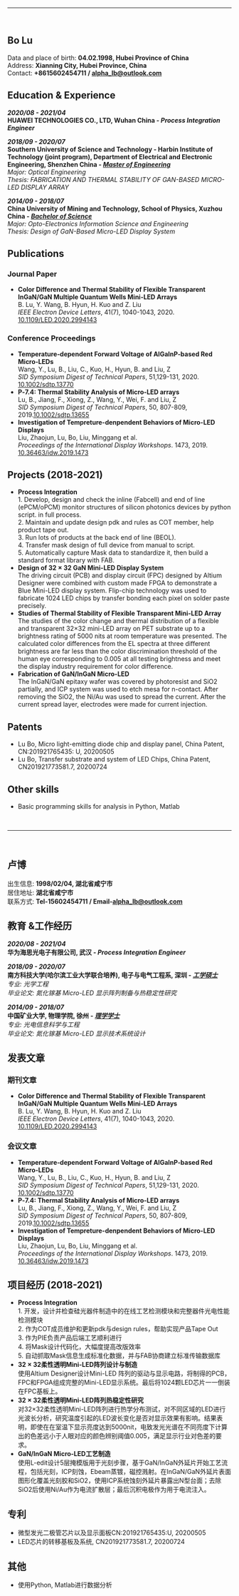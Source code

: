<br/>

---

<br/>

## **Bo Lu**

Data and place of birth: **04.02.1998, Hubei Province of China**
<br>Address: **Xianning City, Hubei Province, China**
<br>Contact: **+8615602454711 / <alpha_lb@outlook.com>**

## **Education & Experience**

***2020/08  - 2021/04***
<br>**HUAWEI TECHNOLOGIES CO., LTD, Wuhan China - *Process Integration Engineer***

***2018/09  - 2020/07***
<br>**Southern University of Science and Technology - Harbin Institute of Technology (joint program), Department of Electrical and Electronic Engineering, Shenzhen China - *<u>Master of Engineering</u>***
<br>*Major: Optical Engineering*
<br>*Thesis: FABRICATION AND THERMAL STABILITY OF GAN-BASED MICRO-LED DISPLAY ARRAY*

***2014/09  - 2018/07***
<br>**China University of Mining and Technology, School of Physics, Xuzhou China - *<u>Bachelor of Science</u>***
<br>*Major: Opto-Electronics Information Science and Engineering*
<br>*Thesis: Design of GaN-Based Micro-LED Display System*


## **Publications**
### **Journal Paper**
* **Color Difference and Thermal Stability of Flexible Transparent InGaN/GaN Multiple Quantum Wells Mini-LED Arrays**
<br>B. Lu, Y. Wang, B. Hyun, H. Kuo and Z. Liu
<br>*IEEE Electron Device Letters*, 41(7), 1040-1043, 2020. [10.1109/LED.2020.2994143](https://ieeexplore.ieee.org/document/9091823)

### **Conference Proceedings**
* **Temperature‐dependent Forward Voltage of AlGaInP‐based Red Micro‐LEDs**
<br>Wang, Y., Lu, B., Liu, C., Kuo, H., Hyun, B. and Liu, Z
<br>*SID Symposium Digest of Technical Papers*, 51,129-131, 2020. [10.1002/sdtp.13770](https://onlinelibrary.wiley.com/doi/abs/10.1002/sdtp.13770)
* **P‐7.4: Thermal Stability Analysis of Micro‐LED arrays**
<br>Lu, B., Jiang, F., Xiong, Z., Wang, Y., Wei, F. and Liu, Z
<br>*SID Symposium Digest of Technical Papers*, 50, 807-809, 2019.[10.1002/sdtp.13655](https://onlinelibrary.wiley.com/doi/abs/10.1002/sdtp.13655)
* **Investigation of Tempreture-denpendent Behaviors of Micro-LED Displays**
<br>Liu, Zhaojun, Lu, Bo, Liu, Minggang et al.
<br>*Proceedings of the International Display Workshops*. 1473, 2019. [10.36463/idw.2019.1473](https://confit.atlas.jp/guide/organizer/idw/idw2019/subject/MEET5-3/detail)


## **Projects (2018-2021)**

* **Process Integration**
<br>1. Develop, design and check the inline (Fabcell) and end of line (ePCM/oPCM) monitor structures of silicon photonics devices by python script.
in full process. 
<br>2. Maintain and update design pdk and rules as COT member, help product tape out.
<br>3. Run lots of products at the back end of line (BEOL).
<br>4. Transfer mask design of full device from manual to script.
<br>5. Automatically capture Mask data to standardize it, then build a standard format library with FAB.
* **Design of 32 × 32 GaN Mini-LED Display System**
<br>The driving circuit (PCB) and display circuit (FPC) designed by Altium Designer were combined with custom made FPGA to demonstrate a Blue Mini-LED display system. Flip-chip technology was used to fabricate 1024 LED chips by transfer bonding each pixel on solder paste precisely.
* **Studies of Thermal Stability of Flexible Transparent Mini-LED Array**
<br>The studies of the color change and thermal distribution of a flexible and transparent 32×32 mini-LED array on PET substrate up to a brightness rating of 5000 nits at room temperature was presented. The calculated color differences from the EL spectra at three different brightness are far less than the color discrimination threshold of the human eye corresponding to 0.005 at all testing brightness and meet the display industry requirement for color difference.
* **Fabrication of GaN/InGaN Micro-LED**
<br>The InGaN/GaN epitaxy wafer was covered by photoresist and SiO2 partially, and ICP system was used to etch mesa for n-contact. After removing the SiO2, the Ni/Au was used to spread the current. After the current spread layer, electrodes were made for current injection.


## **Patents**
* Lu Bo, Micro light-emitting diode chip and display panel, China Patent, CN:201921765435: U, 20200505
* Lu Bo, Transfer substrate and system of LED Chips, China Patent, CN201921773581.7, 20200724

## **Other skills**
* Basic programming skills for analysis in Python, Matlab

<br/>

---

<br/>

## **卢博**

出生信息: **1998/02/04, 湖北省咸宁市**
<br>居住地址: **湖北省咸宁市**
<br>联系方式: **Tel-15602454711 / Email-<alpha_lb@outlook.com>**

## **教育 &工作经历**

***2020/08  - 2021/04***
<br>**华为海思光电子有限公司, 武汉 - *Process Integration Engineer***

***2018/09  - 2020/07***
<br>**南方科技大学(哈尔滨工业大学联合培养), 电子与电气工程系, 深圳 - *<u>工学硕士</u>***
<br>*专业: 光学工程*
<br>*毕业论文: 氮化镓基 Micro-LED 显示阵列制备与热稳定性研究*

***2014/09  - 2018/07***
<br>**中国矿业大学, 物理学院, 徐州 - *<u>理学学士</u>***
<br>*专业: 光电信息科学与工程*
<br>*毕业论文: 氮化镓基 Micro-LED 显示技术系统设计*


## **发表文章**
### **期刊文章**
* **Color Difference and Thermal Stability of Flexible Transparent InGaN/GaN Multiple Quantum Wells Mini-LED Arrays**
<br>B. Lu, Y. Wang, B. Hyun, H. Kuo and Z. Liu
<br>*IEEE Electron Device Letters*, 41(7), 1040-1043, 2020. [10.1109/LED.2020.2994143](https://ieeexplore.ieee.org/document/9091823)

### **会议文章**
* **Temperature‐dependent Forward Voltage of AlGaInP‐based Red Micro‐LEDs**
<br>Wang, Y., Lu, B., Liu, C., Kuo, H., Hyun, B. and Liu, Z
<br>*SID Symposium Digest of Technical Papers*, 51,129-131, 2020. [10.1002/sdtp.13770](https://onlinelibrary.wiley.com/doi/abs/10.1002/sdtp.13770)
* **P‐7.4: Thermal Stability Analysis of Micro‐LED arrays**
<br>Lu, B., Jiang, F., Xiong, Z., Wang, Y., Wei, F. and Liu, Z
<br>*SID Symposium Digest of Technical Papers*, 50, 807-809, 2019.[10.1002/sdtp.13655](https://onlinelibrary.wiley.com/doi/abs/10.1002/sdtp.13655)
* **Investigation of Tempreture-denpendent Behaviors of Micro-LED Displays**
<br>Liu, Zhaojun, Lu, Bo, Liu, Minggang et al.
<br>*Proceedings of the International Display Workshops*. 1473, 2019. [10.36463/idw.2019.1473](https://confit.atlas.jp/guide/organizer/idw/idw2019/subject/MEET5-3/detail)


## **项目经历 (2018-2021)**

* **Process Integration**
<br>1. 开发，设计并检查硅光器件制造中的在线工艺检测模块和完整器件光电性能检测模块
<br>2. 作为COT成员维护和更新pdk与design rules，帮助实现产品Tape Out
<br>3. 作为PIE负责产品后端工艺顺利进行
<br>4. 将Mask设计代码化，大幅度提高改版效率
<br>5. 自动抓取Mask信息生成标准化数据，并与FAB协商建立标准传输数据库
* **32 × 32柔性透明Mini-LED阵列设计与制造**
<br>使用Altium Designer设计Mini-LED 阵列的驱动与显示电路，将制得的PCB，FPC和FPGA组成完整的Mini-LED显示系统。最后将1024颗LED芯片一一倒装在FPC基板上。
* **32 × 32柔性透明Mini-LED阵列热稳定性研究**
<br>对32×32柔性透明Mini-LED阵列进行热学分布测试，对不同区域的LED进行光波长分析，研究温度引起的LED波长变化是否对显示效果有影响。结果表明，即使在在室温下显示亮度达到5000nit，电致发光光谱在不同亮度下计算出的色差远小于人眼对应的颜色辨别阈值0.005，满足显示行业对色差的要求。
* **GaN/InGaN Micro-LED工艺制造**
<br>使用L-edit设计5层掩模版用于光刻步骤，基于GaN/InGaN外延片开始工艺流程，包括光刻，ICP刻蚀，Ebeam蒸镀，磁控溅射。在InGaN/GaN外延片表面图形化覆盖光刻胶和SiO2，使用ICP系统蚀刻外延片暴露出N型台面；去除SiO2后使用Ni/Au作为电流扩散层；最后沉积电极作为用于电流注入。


## **专利**
* 微型发光二极管芯片以及显示面板CN:201921765435:U, 20200505
* LED芯片的转移基板及系统, CN201921773581.7, 20200724

## **其他**
* 使用Python, Matlab进行数据分析
